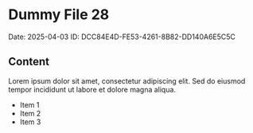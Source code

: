 # Dummy File 28

Date: 2025-04-03
ID: DCC84E4D-FE53-4261-8B82-DD140A6E5C5C

## Content

Lorem ipsum dolor sit amet, consectetur adipiscing elit.
Sed do eiusmod tempor incididunt ut labore et dolore magna aliqua.

* Item 1
* Item 2
* Item 3
